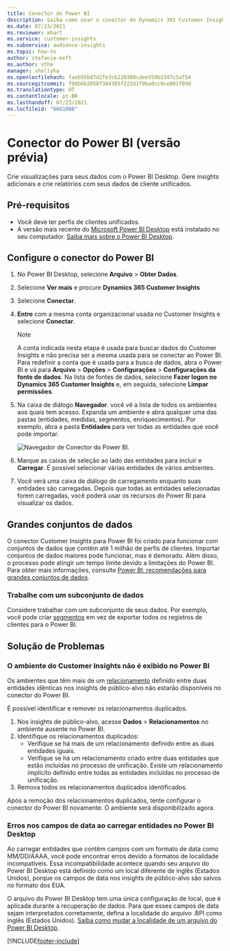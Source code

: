 ```yaml
---
title: Conector do Power BI
description: Saiba como usar o conector do Dynamics 365 Customer Insights no Power BI.
ms.date: 07/23/2021
ms.reviewer: mhart
ms.service: customer-insights
ms.subservice: audience-insights
ms.topic: how-to
author: stefanie-msft
ms.author: sthe
manager: shellyha
ms.openlocfilehash: faeb95bd7d2fe3cb220308cdee559b3347c5af54
ms.sourcegitcommit: f98b6b2058f384365f222d1f9ba0cc9ce801f09d
ms.translationtype: HT
ms.contentlocale: pt-BR
ms.lasthandoff: 07/23/2021
ms.locfileid: "6661088"
---
```

# <a name="connector-for-power-bi-preview"></a>Conector do Power BI (versão prévia)

Crie visualizações para seus dados com o Power BI Desktop. Gere insights adicionais e crie relatórios com seus dados de cliente unificados.

## <a name="prerequisites"></a>Pré-requisitos

- Você deve ter perfis de clientes unificados.
- A versão mais recente do [Microsoft Power BI Desktop](https://powerbi.microsoft.com/desktop/) está instalado no seu computador. [Saiba mais sobre o Power BI Desktop](/power-bi/desktop-what-is-desktop).

## <a name="configure-the-connector-for-power-bi"></a>Configure o conector do Power BI

1. No Power BI Desktop, selecione **Arquivo** > **Obter Dados**.

1. Selecione **Ver mais** e procure **Dynamics 365 Customer Insights**

1. Selecione **Conectar**.

1. **Entre** com a mesma conta organizacional usada no Customer Insights e selecione **Conectar**.
   > [!NOTE]
   > A conta indicada nesta etapa é usada para buscar dados do Customer Insights e não precisa ser a mesma usada para se conectar ao Power BI. Para redefinir a conta que é usada para a busca de dados, abra o Power BI e vá para **Arquivo** > **Opções** > **Configurações** > **Configurações da fonte de dados**. Na lista de fontes de dados, selecione **Fazer logon no Dynamics 365 Customer Insights** e, em seguida, selecione **Limpar permissões**.  

1. Na caixa de diálogo **Navegador**. você vê a lista de todos os ambientes aos quais tem acesso. Expanda um ambiente e abra qualquer uma das pastas (entidades, medidas, segmentos, enriquecimentos). Por exemplo, abra a pasta **Entidades** para ver todas as entidades que você pode importar.

   ![Navegador de Conector do Power BI.](media/power-bi-navigator.png "Navegador de Conector do Power BI")

1. Marque as caixas de seleção ao lado das entidades para incluir e **Carregar**. É possível selecionar várias entidades de vários ambientes.

1. Você verá uma caixa de diálogo de carregamento enquanto suas entidades são carregadas. Depois que todas as entidades selecionadas forem carregadas, você poderá usar os recursos do Power BI para visualizar os dados.

## <a name="large-data-sets"></a>Grandes conjuntos de dados

O conector Customer Insights para Power BI foi criado para funcionar com conjuntos de dados que contêm até 1 milhão de perfis de clientes. Importar conjuntos de dados maiores pode funcionar, mas é demorado. Além disso, o processo pode atingir um tempo limite devido a limitações do Power BI. Para obter mais informações, consulte [Power BI: recomendações para grandes conjuntos de dados](/power-bi/admin/service-premium-what-is#large-datasets). 

### <a name="work-with-a-subset-of-data"></a>Trabalhe com um subconjunto de dados

Considere trabalhar com um subconjunto de seus dados. Por exemplo, você pode criar [segmentos](segments.md) em vez de exportar todos os registros de clientes para o Power BI.

## <a name="troubleshooting"></a>Solução de Problemas

### <a name="customer-insights-environment-doesnt-show-in-power-bi"></a>O ambiente do Customer Insights não é exibido no Power BI

Os ambientes que têm mais de um [relacionamento](relationships.md) definido entre duas entidades idênticas nos insights de público-alvo não estarão disponíveis no conector do Power BI.

É possível identificar e remover os relacionamentos duplicados.

1. Nos insights de público-alvo, acesse **Dados** > **Relacionamentos** no ambiente ausente no Power BI.
2. Identifique os relacionamentos duplicados:
   - Verifique se há mais de um relacionamento definido entre as duas entidades iguais.
   - Verifique se há um relacionamento criado entre duas entidades que estão incluídas no processo de unificação. Existe um relacionamento implícito definido entre todas as entidades incluídas no processo de unificação.
3. Remova todos os relacionamentos duplicados identificados.

Após a remoção dos relacionamentos duplicados, tente configurar o conector do Power BI novamente. O ambiente será disponibilizado agora.

### <a name="errors-on-date-fields-when-loading-entities-in-power-bi-desktop"></a>Erros nos campos de data ao carregar entidades no Power BI Desktop

Ao carregar entidades que contêm campos com um formato de data como MM/DD/AAAA, você pode encontrar erros devido a formatos de localidade incompatíveis. Essa incompatibilidade acontece quando seu arquivo do Power BI Desktop está definido como um local diferente de inglês (Estados Unidos), porque os campos de data nos insights de público-alvo são salvos no formato dos EUA.

O arquivo do Power BI Desktop tem uma única configuração de local, que é aplicada durante a recuperação de dados. Para que esses campos de data sejam interpretados corretamente, defina a localidade do arquivo .BPI como inglês (Estados Unidos). [Saiba como mudar a localidade de um arquivo do Power BI Desktop](/power-bi/fundamentals/supported-languages-countries-regions.md#choose-the-locale-for-importing-data-into-power-bi-desktop).

[!INCLUDE[footer-include](../includes/footer-banner.md)]

